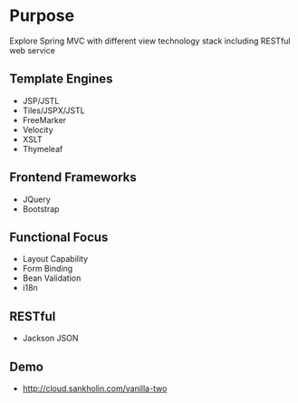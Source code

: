 # Purpose
Explore Spring MVC with different view technology stack including RESTful web service

## Template Engines

* JSP/JSTL
* Tiles/JSPX/JSTL
* FreeMarker
* Velocity
* XSLT
* Thymeleaf

## Frontend Frameworks

* JQuery
* Bootstrap

## Functional Focus

* Layout Capability
* Form Binding
* Bean Validation
* i18n

## RESTful

* Jackson JSON

## Demo

* http://cloud.sankholin.com/vanilla-two